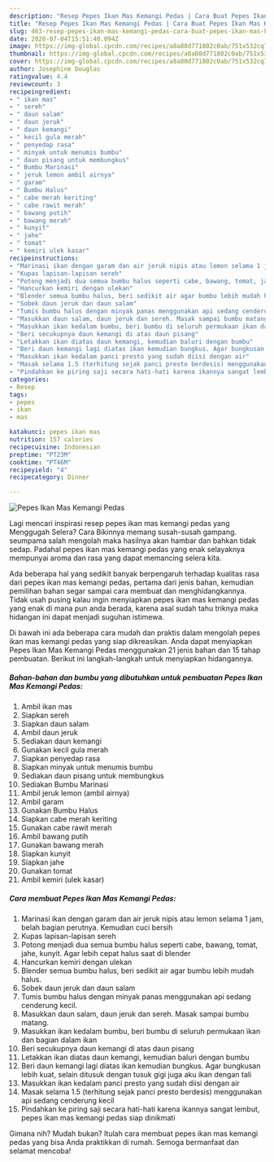 ```yaml
---
description: "Resep Pepes Ikan Mas Kemangi Pedas | Cara Buat Pepes Ikan Mas Kemangi Pedas Yang Menggugah Selera"
title: "Resep Pepes Ikan Mas Kemangi Pedas | Cara Buat Pepes Ikan Mas Kemangi Pedas Yang Menggugah Selera"
slug: 463-resep-pepes-ikan-mas-kemangi-pedas-cara-buat-pepes-ikan-mas-kemangi-pedas-yang-menggugah-selera
date: 2020-07-04T15:51:40.094Z
image: https://img-global.cpcdn.com/recipes/a8a80d771802c0ab/751x532cq70/pepes-ikan-mas-kemangi-pedas-foto-resep-utama.jpg
thumbnail: https://img-global.cpcdn.com/recipes/a8a80d771802c0ab/751x532cq70/pepes-ikan-mas-kemangi-pedas-foto-resep-utama.jpg
cover: https://img-global.cpcdn.com/recipes/a8a80d771802c0ab/751x532cq70/pepes-ikan-mas-kemangi-pedas-foto-resep-utama.jpg
author: Josephine Douglas
ratingvalue: 4.4
reviewcount: 3
recipeingredient:
- " ikan mas"
- " sereh"
- " daun salam"
- " daun jeruk"
- " daun kemangi"
- " kecil gula merah"
- " penyedap rasa"
- " minyak untuk menumis bumbu"
- " daun pisang untuk membungkus"
- " Bumbu Marinasi"
- " jeruk lemon ambil airnya"
- " garam"
- " Bumbu Halus"
- " cabe merah keriting"
- " cabe rawit merah"
- " bawang putih"
- " bawang merah"
- " kunyit"
- " jahe"
- " tomat"
- " kemiri ulek kasar"
recipeinstructions:
- "Marinasi ikan dengan garam dan air jeruk nipis atau lemon selama 1 jam, belah bagian perutnya. Kemudian cuci bersih"
- "Kupas lapisan-lapisan sereh"
- "Potong menjadi dua semua bumbu halus seperti cabe, bawang, tomat, jahe, kunyit. Agar lebih cepat halus saat di blender"
- "Hancurkan kemiri dengan ulekan"
- "Blender semua bumbu halus, beri sedikit air agar bumbu lebih mudah halus."
- "Sobek daun jeruk dan daun salam"
- "Tumis bumbu halus dengan minyak panas menggunakan api sedang cenderung kecil."
- "Masukkan daun salam, daun jeruk dan sereh. Masak sampai bumbu matang."
- "Masukkan ikan kedalam bumbu, beri bumbu di seluruh permukaan ikan dan bagian dalam ikan"
- "Beri secukupnya daun kemangi di atas daun pisang"
- "Letakkan ikan diatas daun kemangi, kemudian baluri dengan bumbu"
- "Beri daun kemangi lagi diatas ikan kemudian bungkus. Agar bungkusan lebih kuat, selain ditusuk dengan tusuk gigi juga aku ikan dengan tali"
- "Masukkan ikan kedalam panci presto yang sudah diisi dengan air"
- "Masak selama 1.5 (terhitung sejak panci presto berdesis) menggunakan api sedang cenderung kecil"
- "Pindahkan ke piring saji secara hati-hati karena ikannya sangat lembut, pepes ikan mas kemangi pedas siap dinikmati"
categories:
- Resep
tags:
- pepes
- ikan
- mas

katakunci: pepes ikan mas 
nutrition: 157 calories
recipecuisine: Indonesian
preptime: "PT23M"
cooktime: "PT46M"
recipeyield: "4"
recipecategory: Dinner

---
```



![Pepes Ikan Mas Kemangi Pedas](https://img-global.cpcdn.com/recipes/a8a80d771802c0ab/751x532cq70/pepes-ikan-mas-kemangi-pedas-foto-resep-utama.jpg)

Lagi mencari inspirasi resep pepes ikan mas kemangi pedas yang Menggugah Selera? Cara Bikinnya memang susah-susah gampang. seumpama salah mengolah maka hasilnya akan hambar dan bahkan tidak sedap. Padahal pepes ikan mas kemangi pedas yang enak selayaknya mempunyai aroma dan rasa yang dapat memancing selera kita.



Ada beberapa hal yang sedikit banyak berpengaruh terhadap kualitas rasa dari pepes ikan mas kemangi pedas, pertama dari jenis bahan, kemudian pemilihan bahan segar sampai cara membuat dan menghidangkannya. Tidak usah pusing kalau ingin menyiapkan pepes ikan mas kemangi pedas yang enak di mana pun anda berada, karena asal sudah tahu triknya maka hidangan ini dapat menjadi suguhan istimewa.


Di bawah ini ada beberapa cara mudah dan praktis dalam mengolah pepes ikan mas kemangi pedas yang siap dikreasikan. Anda dapat menyiapkan Pepes Ikan Mas Kemangi Pedas menggunakan 21 jenis bahan dan 15 tahap pembuatan. Berikut ini langkah-langkah untuk menyiapkan hidangannya.

<!--inarticleads1-->

##### Bahan-bahan dan bumbu yang dibutuhkan untuk pembuatan Pepes Ikan Mas Kemangi Pedas:

1. Ambil  ikan mas
1. Siapkan  sereh
1. Siapkan  daun salam
1. Ambil  daun jeruk
1. Sediakan  daun kemangi
1. Gunakan  kecil gula merah
1. Siapkan  penyedap rasa
1. Siapkan  minyak untuk menumis bumbu
1. Sediakan  daun pisang untuk membungkus
1. Sediakan  Bumbu Marinasi
1. Ambil  jeruk lemon (ambil airnya)
1. Ambil  garam
1. Gunakan  Bumbu Halus
1. Siapkan  cabe merah keriting
1. Gunakan  cabe rawit merah
1. Ambil  bawang putih
1. Gunakan  bawang merah
1. Siapkan  kunyit
1. Siapkan  jahe
1. Gunakan  tomat
1. Ambil  kemiri (ulek kasar)




<!--inarticleads2-->

##### Cara membuat Pepes Ikan Mas Kemangi Pedas:

1. Marinasi ikan dengan garam dan air jeruk nipis atau lemon selama 1 jam, belah bagian perutnya. Kemudian cuci bersih
1. Kupas lapisan-lapisan sereh
1. Potong menjadi dua semua bumbu halus seperti cabe, bawang, tomat, jahe, kunyit. Agar lebih cepat halus saat di blender
1. Hancurkan kemiri dengan ulekan
1. Blender semua bumbu halus, beri sedikit air agar bumbu lebih mudah halus.
1. Sobek daun jeruk dan daun salam
1. Tumis bumbu halus dengan minyak panas menggunakan api sedang cenderung kecil.
1. Masukkan daun salam, daun jeruk dan sereh. Masak sampai bumbu matang.
1. Masukkan ikan kedalam bumbu, beri bumbu di seluruh permukaan ikan dan bagian dalam ikan
1. Beri secukupnya daun kemangi di atas daun pisang
1. Letakkan ikan diatas daun kemangi, kemudian baluri dengan bumbu
1. Beri daun kemangi lagi diatas ikan kemudian bungkus. Agar bungkusan lebih kuat, selain ditusuk dengan tusuk gigi juga aku ikan dengan tali
1. Masukkan ikan kedalam panci presto yang sudah diisi dengan air
1. Masak selama 1.5 (terhitung sejak panci presto berdesis) menggunakan api sedang cenderung kecil
1. Pindahkan ke piring saji secara hati-hati karena ikannya sangat lembut, pepes ikan mas kemangi pedas siap dinikmati




Gimana nih? Mudah bukan? Itulah cara membuat pepes ikan mas kemangi pedas yang bisa Anda praktikkan di rumah. Semoga bermanfaat dan selamat mencoba!
